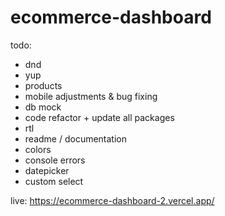 # ecommerce-dashboard
todo:

- dnd
- yup
- products
- mobile adjustments & bug fixing
- db mock
- code refactor + update all packages
- rtl
- readme / documentation
- colors
- console errors
- datepicker
- custom select

live: https://ecommerce-dashboard-2.vercel.app/